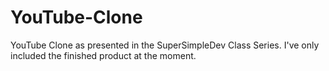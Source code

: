 # YouTube-Clone
YouTube Clone as presented in the SuperSimpleDev Class Series.  I've only included the finished product at the moment.
